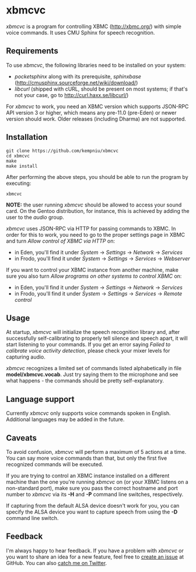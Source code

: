 xbmcvc
======

_xbmcvc_ is a program for controlling XBMC (http://xbmc.org/) with simple voice commands. It uses CMU Sphinx for speech recognition.

Requirements
------------

To use _xbmcvc_, the following libraries need to be installed on your system:

* _pocketsphinx_ along with its prerequisite, _sphinxbase_ (http://cmusphinx.sourceforge.net/wiki/download/)
* _libcurl_ (shipped with cURL, should be present on most systems; if that's not your case, go to http://curl.haxx.se/libcurl/)

For _xbmcvc_ to work, you need an XBMC version which supports JSON-RPC API version 3 or higher, which means any pre-11.0 (pre-Eden) or newer version should work. Older releases (including Dharma) are not supported.

Installation
------------

    git clone https://github.com/kempniu/xbmcvc
    cd xbmcvc
    make
    make install

After performing the above steps, you should be able to run the program by executing:

    xbmcvc

__NOTE:__ the user running _xbmcvc_ should be allowed to access your sound card. On the Gentoo distribution, for instance, this is achieved by adding the user to the _audio_ group.

_xbmcvc_ uses JSON-RPC via HTTP for passing commands to XBMC. In order for this to work, you need to go to the proper settings page in XBMC and turn _Allow control of XBMC via HTTP_ on:

* in Eden, you'll find it under _System_ -> _Settings_ -> _Network_ -> _Services_
* in Frodo, you'll find it under _System_ -> _Settings_ -> _Services_ -> _Webserver_

If you want to control your XBMC instance from another machine, make sure you also turn _Allow programs on other systems to control XBMC_ on:

* in Eden, you'll find it under _System_ -> _Settings_ -> _Network_ -> _Services_
* in Frodo, you'll find it under _System_ -> _Settings_ -> _Services_ -> _Remote control_

Usage
-----

At startup, _xbmcvc_ will initialize the speech recognition library and, after successfully self-calibrating to properly tell silence and speech apart, it will start listening to your commands. If you get an error saying _Failed to calibrate voice activity detection_, please check your mixer levels for capturing audio.

_xbmcvc_ recognizes a limited set of commands listed alphabetically in file __model/xbmcvc.vocab__. Just try saying them to the microphone and see what happens - the commands should be pretty self-explanatory.

Language support
----------------

Currently _xbmcvc_ only supports voice commands spoken in English. Additional languages may be added in the future.

Caveats
-------

To avoid confusion, _xbmcvc_ will perform a maximum of 5 actions at a time. You can say more voice commands than that, but only the first five recognized commands will be executed.

If you are trying to control an XBMC instance installed on a different machine than the one you're running _xbmcvc_ on (or your XBMC listens on a non-standard port), make sure you pass the correct hostname and port number to _xbmcvc_ via its __-H__ and __-P__ command line switches, respectively.

If capturing from the default ALSA device doesn't work for you, you can specify the ALSA device you want to capture speech from using the __-D__ command line switch.

Feedback
--------

I'm always happy to hear feedback. If you have a problem with _xbmcvc_ or you want to share an idea for a new feature, feel free to [create an issue](https://github.com/kempniu/xbmcvc/issues) at GitHub. You can also [catch me on Twitter](http://twitter.com/kempniu).

